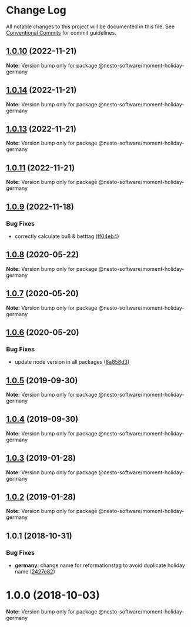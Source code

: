 # Change Log

All notable changes to this project will be documented in this file.
See [Conventional Commits](https://conventionalcommits.org) for commit guidelines.

## [1.0.10](https://github.com/nesto-software/moment-holiday/tree/master/packages/locales/germany/compare/@nesto-software/moment-holiday-germany@1.0.14...@nesto-software/moment-holiday-germany@1.0.10) (2022-11-21)

**Note:** Version bump only for package @nesto-software/moment-holiday-germany





## [1.0.14](https://github.com/nesto-software/moment-holiday/tree/master/packages/locales/germany/compare/@nesto-software/moment-holiday-germany@1.0.13...@nesto-software/moment-holiday-germany@1.0.14) (2022-11-21)

**Note:** Version bump only for package @nesto-software/moment-holiday-germany





## [1.0.13](https://github.com/nesto-software/moment-holiday/tree/master/packages/locales/germany/compare/@nesto-software/moment-holiday-germany@1.0.11...@nesto-software/moment-holiday-germany@1.0.13) (2022-11-21)

**Note:** Version bump only for package @nesto-software/moment-holiday-germany





## [1.0.11](https://github.com/nesto-software/moment-holiday/tree/master/packages/locales/germany/compare/@nesto-software/moment-holiday-germany@1.0.9...@nesto-software/moment-holiday-germany@1.0.11) (2022-11-21)

**Note:** Version bump only for package @nesto-software/moment-holiday-germany





## [1.0.9](https://github.com/nesto-software/moment-holiday/tree/master/packages/locales/germany/compare/@nesto-software/moment-holiday-germany@1.0.8...@nesto-software/moment-holiday-germany@1.0.9) (2022-11-18)


### Bug Fixes

* correctly calculate buß & betttag ([ff04eb4](https://github.com/nesto-software/moment-holiday/tree/master/packages/locales/germany/commit/ff04eb4))





## [1.0.8](https://github.com/nesto-software/moment-holiday/tree/master/packages/locales/germany/compare/@nesto-software/moment-holiday-germany@1.0.7...@nesto-software/moment-holiday-germany@1.0.8) (2020-05-22)

**Note:** Version bump only for package @nesto-software/moment-holiday-germany





## [1.0.7](https://github.com/nesto-software/moment-holiday/tree/master/packages/locales/germany/compare/@nesto-software/moment-holiday-germany@1.0.6...@nesto-software/moment-holiday-germany@1.0.7) (2020-05-20)

**Note:** Version bump only for package @nesto-software/moment-holiday-germany





## [1.0.6](https://github.com/nesto-software/moment-holiday/tree/master/packages/locales/germany/compare/@nesto-software/moment-holiday-germany@1.0.5...@nesto-software/moment-holiday-germany@1.0.6) (2020-05-20)


### Bug Fixes

* update node version in all packages ([8a858d3](https://github.com/nesto-software/moment-holiday/tree/master/packages/locales/germany/commit/8a858d3))





## [1.0.5](https://github.com/nesto-software/moment-holiday/tree/master/packages/locales/germany/compare/@nesto-software/moment-holiday-germany@1.0.3...@nesto-software/moment-holiday-germany@1.0.5) (2019-09-30)

**Note:** Version bump only for package @nesto-software/moment-holiday-germany





## [1.0.4](https://github.com/nesto-software/moment-holiday/tree/master/packages/locales/germany/compare/@nesto-software/moment-holiday-germany@1.0.3...@nesto-software/moment-holiday-germany@1.0.4) (2019-09-30)

**Note:** Version bump only for package @nesto-software/moment-holiday-germany





## [1.0.3](https://github.com/nesto-software/moment-holiday/tree/master/packages/locales/germany/compare/@nesto-software/moment-holiday-germany@1.0.2...@nesto-software/moment-holiday-germany@1.0.3) (2019-01-28)

**Note:** Version bump only for package @nesto-software/moment-holiday-germany





## [1.0.2](https://github.com/nesto-software/moment-holiday/tree/master/packages/locales/germany/compare/@nesto-software/moment-holiday-germany@1.0.1...@nesto-software/moment-holiday-germany@1.0.2) (2019-01-28)

**Note:** Version bump only for package @nesto-software/moment-holiday-germany





<a name="1.0.1"></a>
## 1.0.1 (2018-10-31)


### Bug Fixes

* **germany:** change name for reformationstag to avoid duplicate holiday name ([2427e82](https://github.com/nesto-software/moment-holiday/tree/master/packages/locales/germany/commit/2427e82))





<a name="1.0.0"></a>
# 1.0.0 (2018-10-03)

**Note:** Version bump only for package @nesto-software/moment-holiday-germany
